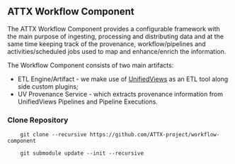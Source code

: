 ## ATTX Workflow Component

The ATTX Workflow Component provides a configurable framework with the main purpose of ingesting, processing and distributing data and at the same time keeping track of the provenance, workflow/pipelines and activities/scheduled jobs used to map and enhance/enrich the information.

The Workflow Component consists of two main artifacts:
* ETL Engine/Artifact - we make use of [UnifiedViews](https://unifiedviews.eu/) as an ETL tool along side custom plugins;
* UV Provenance Service - which extracts provenance information from UnifiedViews Pipelines and Pipeline Executions.

### Clone Repository
```
    git clone --recursive https://github.com/ATTX-project/workflow-component

    git submodule update --init --recursive
```